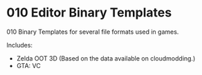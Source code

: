 # 010 Editor Binary Templates
010 Binary Templates for several file formats used in games.

Includes:
- Zelda OOT 3D (Based on the data available on cloudmodding.)
- GTA: VC
